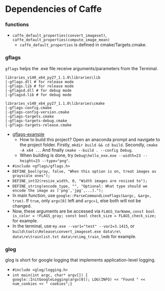 # Dependencies of Caffe
### functions
+ `caffe_default_properties(convert_imageset)`, `caffe_default_properties(compute_image_mean)`
    + `caffe_default_properties` is defined in cmake/Targets.cmake.
### gflags
`gflags` helps the .exe file receive arguments/parameters from the Terminal.

```
libraries_v140_x64_py27_1.1.0\libraries\lib
|-gflags.dll # for release mode
|-gflags.lib # for release mode
|-gflagsd.dll # for debug mode
|-gflagsd.lib # for debug mode

libraries_v140_x64_py27_1.1.0\libraries\cmake
|-gflags-config.cmake
|-gflags-config-version.cmake
|-gflags-targets.cmake
|-gflags-targets-debug.cmake
|-gflags-targets-release.cmake
```
+ [gflags-example](2-gflags-example)
    + How to build this project? Open an anaconda prompt and navigate to the project folder. Firstly, `mkdir build && cd build`. Secondly, `cmake -A x64 ..`. And finally `cmake --build . --config Debug`.
    + When building is done, try `Debug\hello_exe.exe --width=23 --height=23 --type="png"`.
+ `#include <gflags/gflags.h>`
+ `DEFINE_bool(gray, false, "When this option is on, treat images as grayscale ones");`
+ `DEFINE_int32(resize_width, 0, "Width images are resized to");`
+ `DEFINE_string(encode_type, "", "Optional: What type should we encode the image as ('png','jpg',...).");`
+ In main function, use `google::ParseCommandLineFlags(&argc, &argv, true)`. If `true`, only `argv[0]` left and `argc=1`, else both will not be changed.
+ Now, these arguments are be accessed via `FLAGS_VarName`, `const bool is_color = !FLAGS_gray; const bool check_size = FLAGS_check_size;` for example.
+ In the terminal, use `my.exe --var1="test" --var2=3.1415`, or `build\tools\Release\convert_imageset.exe data\re\ data\re\trainlist.txt data\re\img_train_lmdb` for example.
### glog
glog is short for google logging that implements application-level logging.
+ `#include <glog/logging.h>`
+ `int main(int argc, char* argv[]) { google::InitGoogleLogging(argv[0]); LOG(INFO) << "Found " << num_cookies << " cookies";}`